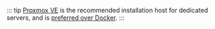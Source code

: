::: tip
[Proxmox VE](/installation.md#proxmox-ve) is the recommended installation host for dedicated servers, and is [preferred over Docker](/installation#proxmox-ve-vs-docker). 
:::
